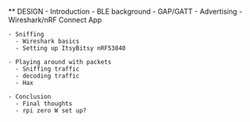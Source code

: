 ** DESIGN
    - Introduction
      - BLE background
      - GAP/GATT
      - Advertising
      - Wireshark/nRF Connect App
    
    - Sniffing
      - Wireshark basics
      - Setting up ItsyBitsy nRF53840 

    - Playing around with packets
      - Sniffing traffic
      - decoding traffic
      - Hax

    - Conclusion
      - Final thoughts
      - rpi zero W set up?